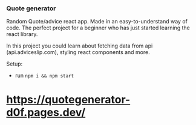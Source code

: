 ### Quote generator

Random Quote/advice react app. Made in an easy-to-understand way of code. The perfect project for a beginner who has just started learning the react library.

In this project you could learn about fetching data from api (api.adviceslip.com), styling react components and more.

Setup:

- run `npm i && npm start`

# https://quotegenerator-d0f.pages.dev/
